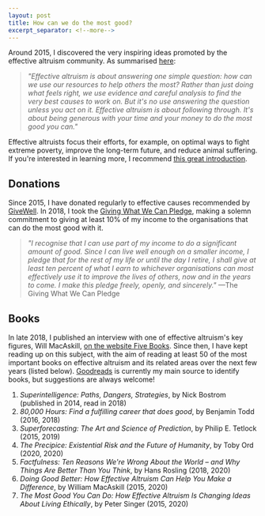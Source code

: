 ```yaml
---
layout: post
title: How can we do the most good?
excerpt_separator: <!--more-->
---
```


Around 2015, I discovered the very inspiring ideas promoted by the effective altruism community. As summarised [here](https://www.effectivealtruism.org/):

> _"Effective altruism is about answering one simple question: how can we use our resources to help others the most? Rather than just doing what feels right, we use evidence and careful analysis to find the very best causes to work on. But it's no use answering the question unless you act on it. Effective altruism is about following through. It's about being generous with your time and your money to do the most good you can."_

Effective altruists focus their efforts, for example, on optimal ways to fight extreme poverty, improve the long-term future, and reduce animal suffering. If you're interested in learning more, I recommend [this great introduction](https://www.effectivealtruism.org/articles/introduction-to-effective-altruism/).

## Donations

Since 2015, I have donated regularly to effective causes recommended by [GiveWell](https://www.givewell.org/charities/top-charities). In 2018, I took the [Giving What We Can Pledge](https://www.givingwhatwecan.org/pledge/), making a solemn commitment to giving at least 10% of my income to the organisations that can do the most good with it.

> _"I recognise that I can use part of my income to do a significant amount of good. Since I can live well enough on a smaller income, I pledge that for the rest of my life or until the day I retire, I shall give at least ten percent of what I earn to whichever organisations can most effectively use it to improve the lives of others, now and in the years to come. I make this pledge freely, openly, and sincerely."_ —The Giving What We Can Pledge

## Books

In late 2018, I published an interview with one of effective altruism's key figures, Will MacAskill, [on the website Five Books](https://fivebooks.com/best-books/effective-altruism-will-macaskill/). Since then, I have kept reading up on this subject, with the aim of reading at least 50 of the most important books on effective altruism and its related areas over the next few years (listed below). [Goodreads](https://www.goodreads.com/shelf/show/effective-altruism) is currently my main source to identify books, but suggestions are always welcome!

<!--more-->

1. _Superintelligence: Paths, Dangers, Strategies_, by Nick Bostrom (published in 2014, read in 2018)
1. _80,000 Hours: Find a fulfilling career that does good_, by Benjamin Todd (2016, 2018)
1. _Superforecasting: The Art and Science of Prediction_, by Philip E. Tetlock (2015, 2019)
1. _The Precipice: Existential Risk and the Future of Humanity_, by Toby Ord (2020, 2020)
1. _Factfulness: Ten Reasons We're Wrong About the World – and Why Things Are Better Than You Think_, by Hans Rosling (2018, 2020)
1. _Doing Good Better: How Effective Altruism Can Help You Make a Difference_, by William MacAskill (2015, 2020)
1. _The Most Good You Can Do: How Effective Altruism Is Changing Ideas About Living Ethically_, by Peter Singer (2015, 2020)
